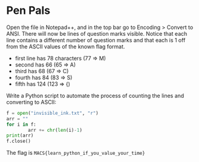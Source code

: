# Pen Pals

Open the file in Notepad++, and in the top bar go to Encoding > Convert to ANSI. There will now be lines of question marks visible. Notice that each line contains a different number of question marks and that each is 1 off from the ASCII values of the known flag format.
- first line has 78 characters (77 => M)
- second has 66 (65 => A)
- third has 68 (67 => C)
- fourth has 84 (83 => S)
- fifth has 124 (123 => {)

Write a Python script to automate the process of counting the lines and converting to ASCII:

```python
f = open("invisible_ink.txt", "r")
arr = ""
for i in f:
        arr += chr(len(i)-1)
print(arr)
f.close()
```
The flag is `MACS{learn_python_if_you_value_your_time}`
